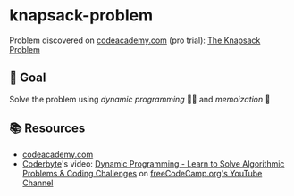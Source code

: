# knapsack-problem
 Problem discovered on [codeacademy.com](https://www.codecademy.com/) (pro trial):
 [The Knapsack Problem](https://www.codecademy.com/paths/pass-the-technical-interview-with-javascript/tracks/javascript-interview-prep-and-algorithm-practice/modules/javascript-algorithm-practice/articles/the-knapsack-problem)
 
## 🎯 Goal
Solve the problem using *dynamic programming* 🏃‍♂️ and *memoization* 🧠

## 📚 Resources
- [codeacademy.com](https://www.codecademy.com/)
- [Coderbyte](https://www.youtube.com/channel/UCOJtQcnBnIy4LERo6vkrItg)'s video: [Dynamic Programming - Learn to Solve Algorithmic Problems & Coding Challenges](https://youtu.be/oBt53YbR9Kk) on [freeCodeCamp.org's YouTube Channel](https://www.youtube.com/channel/UC8butISFwT-Wl7EV0hUK0BQ)
